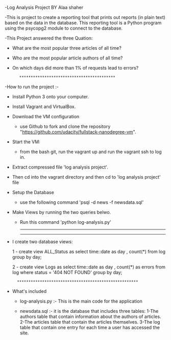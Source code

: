 -Log Analysis Project BY Alaa shaher

-This is project to create a reporting tool that prints out reports (in plain text) based on the data in the database. This reporting tool is a Python program using the psycopg2 module to connect to the database.
   
-This Project answered the three Quation:

   - What are the most popular three articles of all time?
   - Who are the most popular article authors of all time?
   - On which days did more than 1% of requests lead to errors?
   
            ******************************************
            
-How to run the project :-  
  
  - Install Python 3 onto your computer.
  - Install Vagrant and VirtualBox.
  - Download the VM configuration
     - use Github to fork and clone the repository
        "https://github.com/udacity/fullstack-nanodegree-vm".
  - Start the VM:
     - from the bash git, run the vagrant up and run the vagrant ssh to log in.
     
  - Extract compressed file 'log analysis project'.
  - Then cd into the vagrant directory and then cd to 'log analysis project' file 
  - Setup  the Database
    - use the following command 'psql -d news -f newsdata.sql'
  - Make Views by running the two queries belwo.
    - Run this command 'python log-analysis.py'
    
        *************************************************


        *************************************************

- I create two database views:

  1 - create view ALL_Status as select time::date as day , count(*) from log group by day;
  
  2 - create view Logs as select time::date as day , count(*) as errors 
      from log where status = '404 NOT FOUND' group by day;

        *****************************************************

- What's included

  - log-analysis.py :- This is the main code for the application
                               
  - newsdata.sql :- it is the database that includes three tables:
                    1-The authors table that contain information about the authors of articles.
                    2-The articles table that contain the articles themselves.
                    3-The log table that contain one entry for each time a user has accessed the site.


  

  